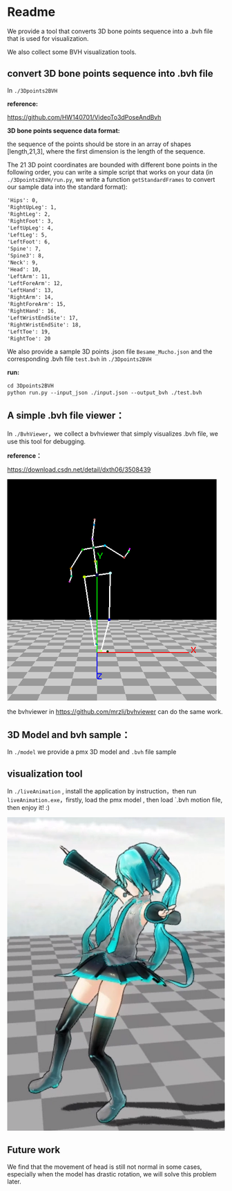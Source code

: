 # Readme

We provide a tool that converts 3D bone points sequence into a .bvh file that is used for visualization.

We also collect some BVH visualization tools.

##  convert 3D bone points sequence into .bvh file

In `./3Dpoints2BVH`

**reference:**

https://github.com/HW140701/VideoTo3dPoseAndBvh

**3D bone points sequence data format:**

the sequence of the points should be store in an array of shapes [length,21,3], where the first dimension is the length of the sequence.

The 21 3D point coordinates are bounded with different bone points in the following order,  you can write a simple script that works on your data (in `./3Dpoints2BVH/run.py`, we write a  function  `getStandardFrames`  to convert our sample data into the standard format):

```
'Hips': 0,
'RightUpLeg': 1,
'RightLeg': 2,
'RightFoot': 3,
'LeftUpLeg': 4,
'LeftLeg': 5,
'LeftFoot': 6,
'Spine': 7,
'Spine3': 8,
'Neck': 9,
'Head': 10,
'LeftArm': 11,
'LeftForeArm': 12,
'LeftHand': 13,
'RightArm': 14,
'RightForeArm': 15,
'RightHand': 16,
'LeftWristEndSite': 17,
'RightWristEndSite': 18,
'LeftToe': 19,
'RightToe': 20
```



We also provide a sample 3D points .json file `Besame_Mucho.json` and the corresponding .bvh file `test.bvh` in  `./3Dpoints2BVH`



**run:**

```
cd 3Dpoints2BVH
python run.py --input_json ./input.json --output_bvh ./test.bvh
```

## A simple .bvh  file viewer：

In `./BvhViewer`，we collect a bvhviewer that simply visualizes .bvh file, we use this tool for debugging.

**reference：**

https://download.csdn.net/detail/dxth06/3508439

![2](./images/2.png)



the bvhviewer in https://github.com/mrzli/bvhviewer  can do the same work.

## 3D Model and bvh sample：

In `./model`    we provide a  pmx 3D model  and `.bvh` file sample

## visualization tool

In `./liveAnimation`  , install the application by instruction，then run `liveAnimation.exe`，firstly, load the pmx model , then load `.bvh motion file, then enjoy it!  :)

![1](./images/1.png)



## Future work

 We find that the movement of head is still not normal in some cases, especially when the model has drastic rotation, we will solve this problem later. 